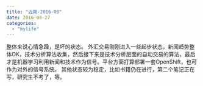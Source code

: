 ```yaml
---
title: "近期-2016-08"
date: 2016-08-27
categories: 
  - "mylife"
---
```


整体来说心情急躁，是坏的状态。 外汇交易刚刚进入一些起步状态，新闻趋势整体OK，技术分析算法收集，然后接下来是技术分析层面的自动交易的算法，最后才是机器学习利用新闻和技术作为信号。平台方面打算部署一套OpenShift，也可作为对外的信号系统。 其他状态较为稳定，比如书籍仍在进行，第二个笔记正在写，研究生不考了，等。
